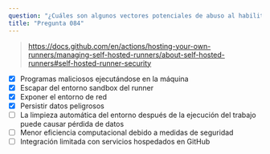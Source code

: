```yaml
---
question: "¿Cuáles son algunos vectores potenciales de abuso al habilitar runners autohospedados en repositorios públicos? (Elige cuatro.)"
title: "Pregunta 084"
---
```


> https://docs.github.com/en/actions/hosting-your-own-runners/managing-self-hosted-runners/about-self-hosted-runners#self-hosted-runner-security
- [x] Programas maliciosos ejecutándose en la máquina
- [x] Escapar del entorno sandbox del runner
- [x] Exponer el entorno de red
- [x] Persistir datos peligrosos
- [ ] La limpieza automática del entorno después de la ejecución del trabajo puede causar pérdida de datos
- [ ] Menor eficiencia computacional debido a medidas de seguridad
- [ ] Integración limitada con servicios hospedados en GitHub
